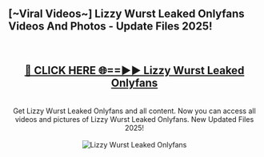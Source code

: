 <h2>[~Viral Videos~] Lizzy Wurst Leaked Onlyfans Videos And Photos - Update Files 2025!</h2>
<br>
<div align="center">
<h2><a href="https://top-ai-tools.click/QrbHav" rel="nofollow">🔴 CLICK HERE 🌐==►► Lizzy Wurst Leaked Onlyfans</a></h2>
<br>
Get Lizzy Wurst Leaked Onlyfans and all content. Now you can access all videos and pictures of Lizzy Wurst Leaked Onlyfans. New Updated Files 2025!
<br>
<br>
<a href="https://top-ai-tools.click/QrbHav" rel="nofollow" data-target="animated-image.originalLink"><img src="https://i.ibb.co.com/WyWwxjT/player-gif2.gif" alt="Lizzy Wurst Leaked Onlyfans" style="max-width: 100%; display: inline-block;" data-target="animated-image.originalImage"></a>
</div>
<br>